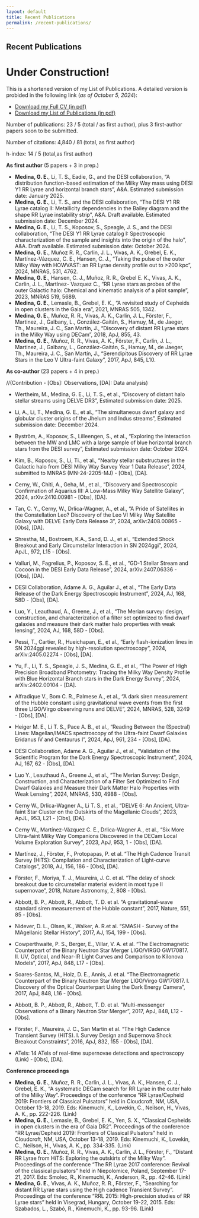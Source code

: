 ```yaml
---
layout: default
title: Recent Publications
permalink: /recent-publications/
---
```


## Recent Publications

# Under Construction!

This is a shortened version of my List of Publications. A detailed version is probided in the following link (_as of October 5, 2024_):

- [Download my Full CV (in pdf)](https://github.com/gmedinat/gmedinat.github.io/blob/024b38f2fd97e363a8734fe53e2e08b4018339ac/CV_GMT_20241005.pdf)
- [Download my List of Publications (in pdf)](https://github.com/gmedinat/gmedinat.github.io/blob/94cc80feec013bbc4358ab5a4196f4a169079500/Publications_GMT_20241005.pdf)

Number of publications: 23 / 5    (total / as first author), plus 3 first-author papers soon to be submitted. 

Number of citations: 4,840 / 81 (total, as first author)

h-index: 14 / 5 (total,as first author)


**As first author** (5 papers + 3 in prep.)
- **Medina, G. E.**, Li, T. S., Eadie, G., and the DESI collaboration, “A distribution function-based estimation of the Milky Way mass using DESI Y1 RR Lyrae and horizontal branch stars”, A&A. Estimated submission date: January 2025.
- **Medina, G. E.**, Li, T. S., and the DESI collaboration, “The DESI Y1 RR Lyrae catalog II: Metallicity dependencies in the Bailey diagram and the shape RR Lyrae instability strip”, A&A. Draft available. Estimated submission date: December 2024.
- **Medina, G. E.**, Li, T. S., Koposov, S., Speagle, J. S., and the DESI collaboration, “The DESI Y1 RR Lyrae catalog I: Spectroscopic characterization of the sample and insights into the origin of the halo”, A&A. Draft available. Estimated submission date: October 2024.
- **Medina, G. E.**, Muñoz R. R., Carlin, J. L., Vivas, A. K., Grebel, E. K., Martínez-Vázquez, C. E., Hansen, C. J., “Taking the pulse of the outer Milky Way with HOWVAST: an RR Lyrae density profile out to >200 kpc”, 2024, MNRAS, 531, 4762.
- **Medina, G. E**., Hansen, C. J., Muñoz, R. R., Grebel E. K., Vivas, A. K., Carlin, J. L., Martínez- Vazquez C., “RR Lyrae stars as probes of the outer Galactic halo: Chemical and kinematic analysis of a pilot sample”, 2023, MNRAS 519, 5689.
- **Medina, G. E.**, Lemasle, B., Grebel, E. K., “A revisited study of Cepheids in open clusters in the Gaia era”, 2021, MNRAS 505, 1342.
- **Medina, G. E.**, Muñoz, R. R., Vivas, A. K., Carlin, J. L., Förster, F., Martinez, J., Galbany, L., González-Gaitán, S., Hamuy, M., de Jaeger, Th., Maureira, J. C., San Martín, J., “Discovery of distant RR Lyrae stars in the Milky Way using DECam”, 2018, ApJ, 855, 43.
- **Medina, G. E.**, Muñoz, R. R., Vivas, A. K., Förster, F., Carlin, J. L., Martinez, J., Galbany, L., González-Gaitán, S., Hamuy, M., de Jaeger, Th., Maureira, J. C., San Martín, J., “Serendipitous Discovery of RR Lyrae Stars in the Leo V Ultra-faint Galaxy”, 2017, ApJ, 845, L10.
  
**As co-author** (23 papers + 4 in prep.)

//(Contribution - [Obs]: Observations, [DA]: Data analysis)

- Wertheim, M., Medina, G. E., Li, T. S., et al., “Discovery of distant halo stellar streams using DELVE DR3”, Estimated submission date: 2025.
- Li, A., Li, T., Medina, G. E., et al., “The simultaneous dwarf galaxy and globular cluster origins of the Jhelum and Indus streams”, Estimated submission date: December 2024.
- Byström, A., Koposov, S., Lilleengen, S., et al., “Exploring the interaction between the MW and LMC with a large sample of blue horizontal branch stars from the DESI survey”, Estimated submission date: October 2024.
- Kim, B., Koposov, S., Li, Ti., et al., “Nearby stellar substructures in the Galactic halo from DESI Milky Way Survey Year 1 Data Release”, 2024, submitted to MNRAS (MN-24-2205-MJ) - [Obs], [DA].
- Cerny, W., Chiti, A., Geha, M., et al., “Discovery and Spectroscopic Confirmation of Aquarius III: A Low-Mass Milky Way Satellite Galaxy”, 2024, arXiv:2410.00981 - [Obs], [DA].
- Tan, C. Y., Cerny, W., Drlica-Wagner, A., et al., “A Pride of Satellites in the Constellation Leo? Discovery of the Leo VI Milky Way Satellite Galaxy with DELVE Early Data Release 3”, 2024, arXiv:2408.00865 - [Obs], [DA].
- Shrestha, M., Bostroem, K.A., Sand, D. J., et al., “Extended Shock Breakout and Early Circumstellar Interaction in SN 2024ggi”, 2024, ApJL, 972, L15 - [Obs].
- Valluri, M., Fagrelius, P., Koposov, S. E., et al., “GD-1 Stellar Stream and Cocoon in the DESI Early Data Release”, 2024, arXiv:2407.06336 - [Obs], [DA].
- DESI Collaboration, Adame A. G., Aguilar J., et al., “The Early Data Release of the Dark Energy Spectroscopic Instrument”, 2024, AJ, 168, 58D - [Obs], [DA].
- Luo, Y., Leauthaud, A., Greene, J., et al., “The Merian survey: design, construction, and characterization of a filter set optimized to find dwarf galaxies and measure their dark matter halo properties with weak lensing”, 2024, AJ, 168, 58D - [Obs].
- Pessi, T., Cartier, R., Hueichapan, E., et al., “Early flash-ionization lines in SN 2024ggi revealed by high-resolution spectroscopy”, 2024, arXiv:2405.02274 - [Obs], [DA].
- Yu, F., Li, T. S., Speagle, J. S., Medina, G. E., et al., “The Power of High Precision Broadband Photometry: Tracing the Milky Way Density Profile with Blue Horizontal Branch stars in the Dark Energy Survey”, 2024, arXiv:2402.00104 - [DA].
- Alfradique V., Bom C. R., Palmese A., et al., “A dark siren measurement of the Hubble constant using gravitational wave events from the first three LIGO/Virgo observing runs and DELVE”, 2024, MNRAS, 528, 3249 - [Obs], [DA].
- Heiger M. E., Li T. S., Pace A. B., et al., “Reading Between the (Spectral) Lines: Magellan/IMACS spectroscopy of the Ultra-faint Dwarf Galaxies Eridanus IV and Centaurus I”, 2024, ApJ, 961, 234 - [Obs], [DA].
- DESI Collaboration, Adame A. G., Aguilar J., et al., “Validation of the Scientific Program for the Dark Energy Spectroscopic Instrument”, 2024, AJ, 167, 62 - [Obs], [DA].
- Luo Y., Leauthaud A., Greene J., et al., “The Merian Survey: Design, Construction, and Characterization of a Filter Set Optimized to Find Dwarf Galaxies and Measure their Dark Matter Halo Properties with Weak Lensing”, 2024, MNRAS, 530, 4988 - [Obs].
- Cerny W., Drlica-Wagner A., Li T. S., et al., “DELVE 6: An Ancient, Ultra-faint Star Cluster on the Outskirts of the Magellanic Clouds”, 2023, ApJL, 953, L21 - [Obs], [DA].
- Cerny W., Martínez-Vázquez C. E., Drlica-Wagner A., et al., “Six More Ultra-faint Milky Way Companions Discovered in the DECam Local Volume Exploration Survey”, 2023, ApJ, 953, 1 - [Obs], [DA].
- Martínez, J., Förster, F., Protopapas, P. et al. “The High Cadence Transit Survey (HiTS): Compilation and Characterization of Light-curve Catalogs”, 2018, AJ, 156, 186 - [Obs], [DA].
- Förster, F., Moriya, T. J., Maureira, J. C. et al. “The delay of shock breakout due to circumstellar material evident in most type II supernovae”, 2018, Nature Astronomy, 2, 808 - [Obs].
- Abbott, B. P., Abbott, R., Abbott, T. D. et al. “A gravitational-wave standard siren measurement of the Hubble constant”, 2017, Nature, 551, 85 - [Obs].
- Nidever, D. L., Olsen, K., Walker, A. R.et al. “SMASH - Survey of the MAgellanic Stellar History”, 2017, AJ, 154, 199 - [Obs].
- Cowperthwaite, P. S., Berger, E., Villar, V. A. et al. “The Electromagnetic Counterpart of the Binary Neutron Star Merger LIGO/VIRGO GW170817. II. UV, Optical, and Near-IR Light Curves and Comparison to Kilonova Models”, 2017, ApJ, 848, L17 - [Obs].
- Soares-Santos, M., Holz, D. E., Annis, J. et al. “The Electromagnetic Counterpart of the Binary Neutron Star Merger LIGO/Virgo GW170817. I. Discovery of the Optical Counterpart Using the Dark Energy Camera”, 2017, ApJ, 848, L16 - [Obs].
- Abbott, B. P., Abbott, R., Abbott, T. D. et al. “Multi-messenger Observations of a Binary Neutron Star Merger”, 2017, ApJ, 848, L12 - [Obs].
- Förster, F., Maureira, J. C., San Martín et al. “The High Cadence Transient Survey (HITS). I. Survey Design and Supernova Shock Breakout Constraints”, 2016, ApJ, 832, 155 - [Obs], [DA].

- ATels: 14 ATels of real-time supernovae detections and spectroscopy (Link) - [Obs], [DA].

**Conference proceedings**
- **Medina, G. E.**, Muñoz, R. R., Carlin, J. L., Vivas, A. K., Hansen, C. J., Grebel, E. K., “A systematic DECam search for RR Lyrae in the outer halo of the Milky Way”. Proceedings of the conference “RR Lyrae/Cepheid 2019: Frontiers of Classical Pulsators” held in Cloudcroft, NM, USA, October 13-18, 2019. Eds: Kinemuchi, K., Lovekin, C., Neilson, H., Vivas, A. K., pp. 222-226. (Link)
- **Medina, G. E.**, Lemasle, B., Grebel, E. K., Yen, S. X., “Classical Cepheids in open clusters in the era of Gaia DR2”. Proceedings of the conference “RR Lyrae/Cepheid 2019: Frontiers of Classical Pulsators” held in Cloudcroft, NM, USA, October 13-18, 2019. Eds: Kinemuchi, K., Lovekin, C., Neilson, H., Vivas, A. K., pp. 334-335. (Link)
- **Medina, G. E.**, Muñoz, R. R., Vivas, A. K., Carlin, J. L., Förster, F., “Distant RR Lyrae from HiTS: Exploring the outskirts of the Milky Way”. Proceedings of the conference “The RR Lyrae 2017 conference: Revival of the classical pulsators” held in Niepolomice, Poland, September 17-21, 2017. Eds: Smolec, R., Kinemuchi, K., Anderson, R., pp. 42-46. (Link)
- **Medina, G. E.**, Vivas, A. K., Muñoz, R. R., Förster, F., “Searching for distant RR Lyrae stars using the High cadence Transient Survey”. Proceedings of the conference “RRL 2015: High-precision studies of RR Lyrae stars” held in Visegrad, Hungary, October 19-22, 2015. Eds: Szabados, L., Szabó, R., Kinemuchi, K., pp. 93-96. (Link)




<!-- ## Publication Title 1
**Authors:** [Author 1], [Author 2], [Gustavo Enrique Medina Toledo], [Other Authors]  
**Publication Date:** [Date]  
**Journal/Conference:** [Journal/Conference Name]  
**DOI/Link:** [DOI or Link to Publication]

**Description:**
[Write a brief description or abstract of the publication, focusing on the main findings, contributions to the field, and significance of the work.]

---

## Publication Title 2
**Authors:** [Author 1], [Author 2], [Gustavo Enrique Medina Toledo], [Other Authors]  
**Publication Date:** [Date]  
**Journal/Conference:** [Journal/Conference Name]  
**DOI/Link:** [DOI or Link to Publication]

**Description:**
[Write a brief description or abstract of the publication, focusing on the main findings, contributions to the field, and significance of the work.]

--- -->

